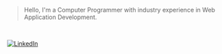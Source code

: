 > Hello, I'm a Computer Programmer with industry experience in Web Application Development.

<br />

[![LinkedIn](https://img.shields.io/badge/LinkedIn-0077B5?style=for-the-badge&logo=linkedin&logoColor=white)](https://www.linkedin.com/in/kentlouisetonino/)
